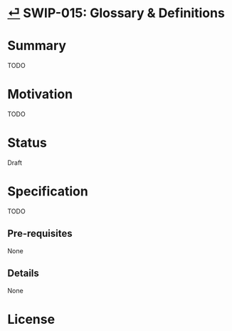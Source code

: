 # [⏎](./readme.md) SWIP-015: Glossary & Definitions

# Summary

TODO

# Motivation

TODO

# Status
Draft

# Specification

TODO

## Pre-requisites
None
## Details
None
# License